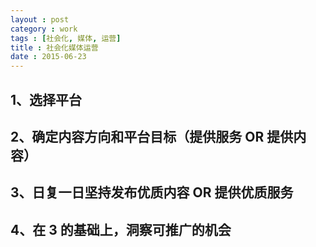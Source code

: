 ```yaml
---
layout : post
category : work
tags : [社会化, 媒体, 运营]
title : 社会化媒体运营
date : 2015-06-23
---
```



## 1、选择平台

## 2、确定内容方向和平台目标（提供服务 OR 提供内容）

## 3、日复一日坚持发布优质内容 OR 提供优质服务

## 4、在 3 的基础上，洞察可推广的机会
